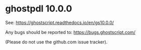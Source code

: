 # ghostpdl 10.0.0

See:
https://ghostscript.readthedocs.io/en/gs10.0.0/

Any bugs should be reported to:
https://bugs.ghostscript.com/

(Please do not use the github.com issue tracker).
